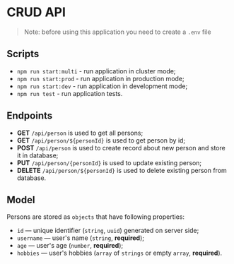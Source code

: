 # CRUD API

> Note: before using this application you need to create a `.env` file

## Scripts

- `npm run start:multi` - run application in cluster mode;
- `npm run start:prod` - run application in production mode;
- `npm run start:dev` - run application in development mode;
- `npm run test` - run application tests.

## Endpoints

- **GET** `/api/person` is used to get all persons;
- **GET** `/api/person/${personId}` is used to get person by id;
- **POST** `/api/person` is used to create record about new person and store it in database;
- **PUT** `/api/person/{personId}` is used to update existing person;
- **DELETE** `/api/person/${personId}` is used to delete existing person from database.

## Model

Persons are stored as `objects` that have following properties:

- `id` — unique identifier (`string`, `uuid`) generated on server side;
- `username` — user's name (`string`, **required**);
- `age` — user's age (`number`, **required**);
- `hobbies` — user's hobbies (`array` of `strings` or empty `array`, **required**).
